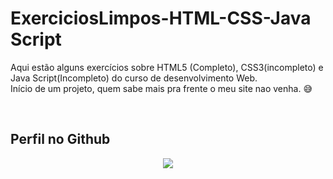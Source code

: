 # ExerciciosLimpos-HTML-CSS-Java Script
Aqui estão alguns exercícios sobre HTML5 (Completo), CSS3(incompleto) e Java Script(Incompleto) do curso de desenvolvimento Web.\
Início de um projeto, quem sabe mais pra frente o meu site nao venha. :sweat_smile:

&nbsp;&nbsp;&nbsp;&nbsp;&nbsp;&nbsp;&nbsp;&nbsp;&nbsp;&nbsp;&nbsp;&nbsp;&nbsp;&nbsp;&nbsp;&nbsp;&nbsp;&nbsp;&nbsp;&nbsp;

## Perfil no Github

<p align="center">
    <a href="https://github.com/CMLeonardo">
        <img  src="https://img.shields.io/badge/GitHub-100000?style=for-the-badge&logo=github&logoColor=white&link=https://https://github.com/CMLeonardo">
    </a>
